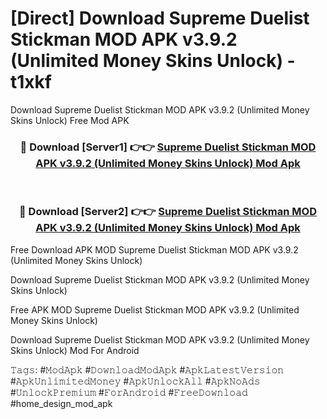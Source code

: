 # [Direct] Download Supreme Duelist Stickman MOD APK v3.9.2 (Unlimited Money Skins Unlock) - t1xkf
Download Supreme Duelist Stickman MOD APK v3.9.2 (Unlimited Money Skins Unlock) Free Mod APK

<div align="center">
<h3>🔴 Download [Server1] 👉👉 <a href="https://apk-comot.site?title=Supreme_Duelist_Stickman_MOD_APK_v3.9.2_(Unlimited_Money_Skins_Unlock)">Supreme Duelist Stickman MOD APK v3.9.2 (Unlimited Money Skins Unlock) Mod Apk</a></h3><br>

<h3>🔴 Download [Server2] 👉👉 <a href="https://apk-comot.site?title=Supreme_Duelist_Stickman_MOD_APK_v3.9.2_(Unlimited_Money_Skins_Unlock)">Supreme Duelist Stickman MOD APK v3.9.2 (Unlimited Money Skins Unlock) Mod Apk</a></h3>
</div>


Free Download APK MOD Supreme Duelist Stickman MOD APK v3.9.2 (Unlimited Money Skins Unlock)

Download Supreme Duelist Stickman MOD APK v3.9.2 (Unlimited Money Skins Unlock) 

Free APK MOD Supreme Duelist Stickman MOD APK v3.9.2 (Unlimited Money Skins Unlock) 

Download Supreme Duelist Stickman MOD APK v3.9.2 (Unlimited Money Skins Unlock) Mod For Android

𝚃𝚊𝚐𝚜: #𝙼𝚘𝚍𝙰𝚙𝚔 #𝙳𝚘𝚠𝚗𝚕𝚘𝚊𝚍𝙼𝚘𝚍𝙰𝚙𝚔 #𝙰𝚙𝚔𝙻𝚊𝚝𝚎𝚜𝚝𝚅𝚎𝚛𝚜𝚒𝚘𝚗 #𝙰𝚙𝚔𝚄𝚗𝚕𝚒𝚖𝚒𝚝𝚎𝚍𝙼𝚘𝚗𝚎𝚢 #𝙰𝚙𝚔𝚄𝚗𝚕𝚘𝚌𝚔𝙰𝚕𝚕 #𝙰𝚙𝚔𝙽𝚘𝙰𝚍𝚜 #𝚄𝚗𝚕𝚘𝚌𝚔𝙿𝚛𝚎𝚖𝚒𝚞𝚖 #𝙵𝚘𝚛𝙰𝚗𝚍𝚛𝚘𝚒𝚍 #𝙵𝚛𝚎𝚎𝙳𝚘𝚠𝚗𝚕𝚘𝚊𝚍 #home_design_mod_apk